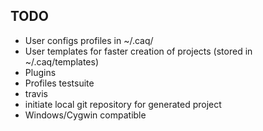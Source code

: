TODO
--------------------------------------------------------------------------------

 + User configs profiles in ~/.caq/
 + User templates for faster creation of projects (stored in ~/.caq/templates)
 + Plugins
 + Profiles testsuite
 + travis
 + initiate local git repository for generated project
 + Windows/Cygwin compatible
 